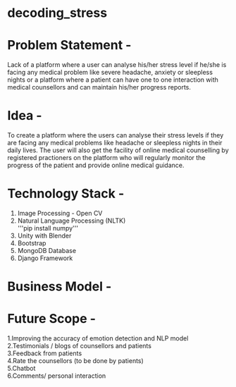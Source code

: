 # decoding_stress
# Problem Statement - <br>
Lack of a platform where a user can analyse his/her stress level if he/she is facing any medical problem like severe headache, anxiety or sleepless nights or a platform where a patient can have one to one interaction with medical counsellors and can maintain his/her progress reports.<br>

# Idea - <br>
To create a platform where the users can analyse their stress levels if they are facing any medical problems like headache or sleepless nights in their daily lives. The user will also get the facility of online medical counselling by registered practioners on the platform who will regularly monitor the progress of the patient and provide online medical guidance. <br>




# Technology Stack - <br>
1. Image Processing - Open CV <br>
2. Natural Language Processing (NLTK) <br>
   '''pip install numpy'''
3. Unity with Blender <br>
4. Bootstrap <br>
5. MongoDB Database <br>
6. Django Framework <br>






# Business Model - 




# Future Scope - <br>
1.Improving the accuracy of emotion detection and NLP model<br>
2.Testimonials / blogs of counsellors and patients<br>
3.Feedback from patients<br>
4.Rate the counsellors (to be done by patients)<br>
5.Chatbot<br>
6.Comments/ personal interaction<br>


